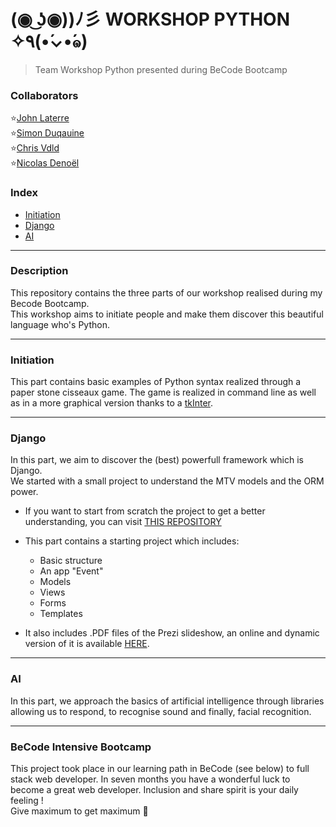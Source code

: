 #  (◉ ͜ʖ◉))ﾉ彡 WORKSHOP  PYTHON ✧٩(•́⌄•́๑)
>   Team Workshop Python presented during BeCode Bootcamp


### Collaborators

:star:[John Laterre](https://github.com/epictete)   
:star:[Simon Duqauine](https://github.com/simonduquaine)  
:star:[Chris Vdld](https://github.com/ch-vdld-dev)  
:star:[Nicolas Denoël](https://github.com/nicode-io/) 


###  Index

-   [Initiation](#initiation)
-   [Django](#django)
-   [AI](#ai)

---

### Description

This repository contains the three parts of our workshop realised during my Becode Bootcamp.  
This workshop aims to initiate people and make them discover this beautiful language who's Python.

---

### Initiation

This part contains basic examples of Python syntax realized through a paper stone cisseaux game.
The game is realized in command line as well as in a more graphical version thanks to a [tkInter](https://wiki.python.org/moin/TkInter).

---

### Django

In this part, we aim to discover the (best) powerfull framework which is Django.   
We started with a small project to understand the MTV models and the ORM power. 

* If you want to start from scratch the project to get a better understanding,
you can visit [THIS REPOSITORY](https://github.com/nicode-io/Workshop_Python_Django/blob/master/README.md)

* This part contains a starting project which includes:
  *   Basic structure 
  *   An app "Event" 
  *   Models 
  *   Views
  *   Forms
  *   Templates

* It also includes .PDF files of the Prezi slideshow, an online and dynamic version of it is available [HERE](https://prezi.com/view/7GGLxCYaLUDdi1pdfKwK). 

---

### AI

In this part, we approach the basics of artificial intelligence through libraries allowing us to respond, to recognise sound and finally, facial recognition.



---

### **BeCode** Intensive Bootcamp     
This project took place in our learning path in BeCode (see below) to full stack web developer.
In seven months you have a wonderful luck to become a great web developer. Inclusion and share spirit is your daily feeling !  
Give maximum to get maximum :rocket:







